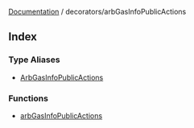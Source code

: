 [Documentation](../../README.md) / decorators/arbGasInfoPublicActions

## Index

### Type Aliases

- [ArbGasInfoPublicActions](type-aliases/ArbGasInfoPublicActions.md)

### Functions

- [arbGasInfoPublicActions](functions/arbGasInfoPublicActions.md)
